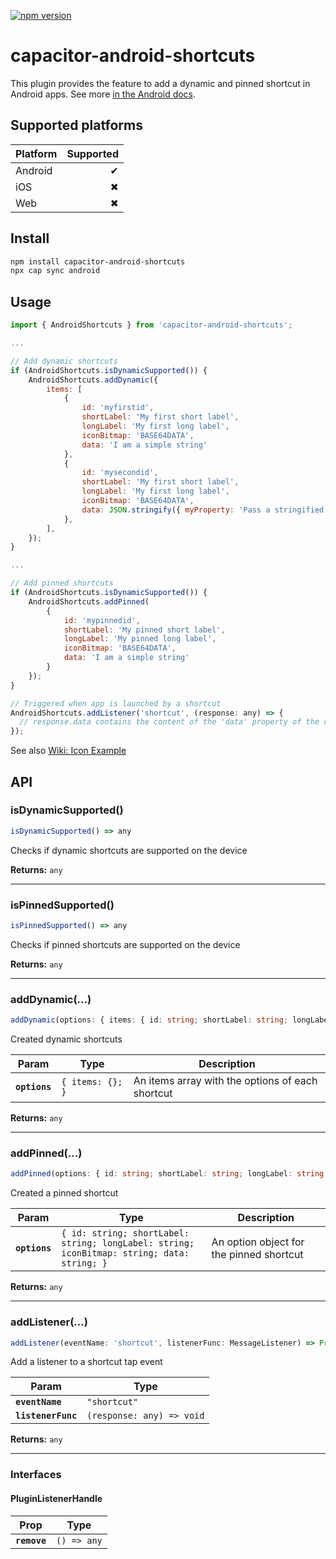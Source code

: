 [![npm version](https://badge.fury.io/js/capacitor-android-shortcuts.svg)](https://badge.fury.io/js/capacitor-android-shortcuts)

# capacitor-android-shortcuts

This plugin provides the feature to add a dynamic and pinned shortcut in Android apps. See more [in the Android docs](https://developer.android.com/guide/topics/ui/shortcuts).

## Supported platforms

| Platform | Supported |
| -------- | --------: |
| Android  |         ✔ |
| iOS      |         ✖ |
| Web      |         ✖ |

## Install

```bash
npm install capacitor-android-shortcuts
npx cap sync android
```

## Usage

```javascript
import { AndroidShortcuts } from 'capacitor-android-shortcuts';

...

// Add dynamic shortcuts
if (AndroidShortcuts.isDynamicSupported()) {
    AndroidShortcuts.addDynamic({
        items: [
            {
                id: 'myfirstid',
                shortLabel: 'My first short label',
                longLabel: 'My first long label',
                iconBitmap: 'BASE64DATA',
                data: 'I am a simple string'
            },
            {
                id: 'mysecondid',
                shortLabel: 'My first short label',
                longLabel: 'My first long label',
                iconBitmap: 'BASE64DATA',
                data: JSON.stringify({ myProperty: 'Pass a stringified JSON object' })
            },
        ],
    });
}

...

// Add pinned shortcuts
if (AndroidShortcuts.isDynamicSupported()) {
    AndroidShortcuts.addPinned(
        {
            id: 'mypinnedid',
            shortLabel: 'My pinned short label',
            longLabel: 'My pinned long label',
            iconBitmap: 'BASE64DATA',
            data: 'I am a simple string'
        }
    });
}

// Triggered when app is launched by a shortcut
AndroidShortcuts.addListener('shortcut', (response: any) => {
  // response.data contains the content of the 'data' property of the created shortcut
});
```

See also [Wiki: Icon Example](https://github.com/NePheus/capacitor-android-shortcuts/wiki/Icon-Example)

## API

<docgen-index>

<docgen-api>
<!--Update the source file JSDoc comments and rerun docgen to update the docs below-->

### isDynamicSupported()

```typescript
isDynamicSupported() => any
```

Checks if dynamic shortcuts are supported on the device

**Returns:** <code>any</code>

---

### isPinnedSupported()

```typescript
isPinnedSupported() => any
```

Checks if pinned shortcuts are supported on the device

**Returns:** <code>any</code>

---

### addDynamic(...)

```typescript
addDynamic(options: { items: { id: string; shortLabel: string; longLabel: string; iconBitmap: string; data: string; }[]; }) => any
```

Created dynamic shortcuts

| Param         | Type                        | Description                                      |
| ------------- | --------------------------- | ------------------------------------------------ |
| **`options`** | <code>{ items: {}; }</code> | An items array with the options of each shortcut |

**Returns:** <code>any</code>

---

### addPinned(...)

```typescript
addPinned(options: { id: string; shortLabel: string; longLabel: string; iconBitmap: string; data: string; }) => any
```

Created a pinned shortcut

| Param         | Type                                                                                                  | Description                              |
| ------------- | ----------------------------------------------------------------------------------------------------- | ---------------------------------------- |
| **`options`** | <code>{ id: string; shortLabel: string; longLabel: string; iconBitmap: string; data: string; }</code> | An option object for the pinned shortcut |

**Returns:** <code>any</code>

---

### addListener(...)

```typescript
addListener(eventName: 'shortcut', listenerFunc: MessageListener) => Promise<PluginListenerHandle> & PluginListenerHandle
```

Add a listener to a shortcut tap event

| Param              | Type                                    |
| ------------------ | --------------------------------------- |
| **`eventName`**    | <code>"shortcut"</code>                 |
| **`listenerFunc`** | <code>(response: any) =&gt; void</code> |

**Returns:** <code>any</code>

---

### Interfaces

#### PluginListenerHandle

| Prop         | Type                      |
| ------------ | ------------------------- |
| **`remove`** | <code>() =&gt; any</code> |

</docgen-api>
